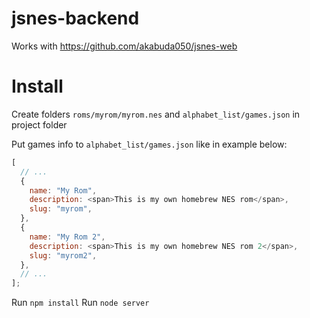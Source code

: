 # jsnes-backend

Works with https://github.com/akabuda050/jsnes-web

# Install

Create folders `roms/myrom/myrom.nes` and `alphabet_list/games.json` in project folder

Put games info to `alphabet_list/games.json` like in example below:

```javascript
[
  // ...
  {
    name: "My Rom",
    description: <span>This is my own homebrew NES rom</span>,
    slug: "myrom",
  },
  {
    name: "My Rom 2",
    description: <span>This is my own homebrew NES rom 2</span>,
    slug: "myrom2",
  },
  // ...
];
```

Run `npm install`
Run `node server`
